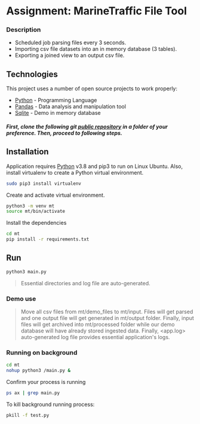 #  Assignment: MarineTraffic File Tool


### Description

- Scheduled job parsing files every 3 seconds.
- Importing csv file datasets into an in memory database (3 tables).
- Exporting a joined view to an output csv file.

## Technologies

This project uses a number of open source projects to work properly:

- [Python] - Programming Language
- [Pandas] - Data analysis and manipulation tool
- [Sqlite] - Demo in memory database

##### First, clone the following git [public repository][dill] in a folder of your preference. Then, proceed to following steps.

## Installation

Application requires [Python](https://www.python.org/) v3.8 and pip3 to run on Linux Ubuntu. Also, install virtualenv to create a Python virtual environment.
```sh
sudo pip3 install virtualenv
```

Create and activate virtual environment.
```sh
python3 -m venv mt
source mt/bin/activate
```

Install the dependencies

```sh
cd mt
pip install -r requirements.txt
```


## Run

```sh
python3 main.py
```
> Essential directories and log file are auto-generated.

### Demo use
>Move all csv files from mt/demo_files to mt/input.
Files will get parsed and one output file will get generated in mt/output folder. Finally, input files will get archived into mt/processed folder while our demo database will have already stored ingested data.
>Finally, <app.log> auto-generated log file provides essential application's logs.




### Running on background

```sh
cd mt
nohup python3 /main.py &
```
Confirm your process is running
```sh
ps ax | grep main.py
```
To kill background running process:
```sh
pkill -f test.py
```



   [dill]: https://github.com/giorgostsilivis/mt
   [Sqlite]: <https://www.sqlitetutorial.net>
   [Pandas]: <https://pandas.pydata.org>
   [Python]: <https://www.python.org>
